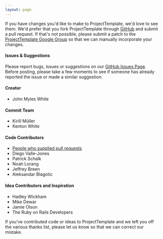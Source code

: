 ```yaml
---
layout: page
---
```

If you have changes you'd like to make to ProjectTemplate, we'd love to see them. We'd prefer that you fork ProjectTemplate through [GitHub](https://github.com/johnmyleswhite/ProjectTemplate) and submit a pull request. If that's not possible, please submit a patch to the [ProjectTemplate Google Group](http://groups.google.com/group/projecttemplate) so that we can manually incorporate your changes.

#### Issues & Suggestions

Please report bugs, issues or suggestions on our [GitHub Issues Page](https://github.com/johnmyleswhite/ProjectTemplate/issues). Before posting, please take a few moments to see if someone has already reported the issue or made a similar suggestion.

#### Creator

* John Myles White

#### Commit Team

* Kirill Müller
* Kenton White

#### Code Contributors

* [People who supplied pull requests](https://github.com/johnmyleswhite/ProjectTemplate/graphs/contributors)
* Diego Valle-Jones
* Patrick Schalk
* Noah Lorang
* Jeffrey Breen
* Aleksandar Blagotic

#### Idea Contributors and Inspiration

* Hadley Wickham
* Mike Dewar
* Jamie Olson
* The Ruby on Rails Developers

If you've contributed code or ideas to ProjectTemplate and we left you off the various thanks list, please let us know so that we can correct our mistake.
